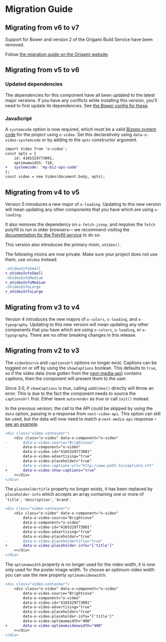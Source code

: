 # Migration Guide

## Migrating from v6 to v7

Support for Bower and version 2 of the Origami Build Service have been removed.

Follow [the migration guide on the Origami website](https://origami.ft.com/documentation/tutorials/bower-to-npm/).

## Migrating from v5 to v6

### Updated dependencies

The dependencies for this component have all been updated to the latest major versions.
If you have any conflicts while installing this version, you'll need to first update
its dependencies. See [the Bower config for these](./bower.json).

### JavaScript

A `systemcode` option is now required, which must be a valid [Bizops system code](https://biz-ops.in.ft.com/list/Systems) for the project using `o-video`. Set this declaratively using `data-o-video-systemcode` or by adding to the `opts` constructor argument.

```diff
import Video from 'o-video';
const opts = {
	id: 4165329773001,
	optimumwidth: 710,
+	systemcode: 'my-biz-ops-code'
};
const video = new Video(document.body, opts);
```

## Migrating from v4 to v5

Version 5 introduces a new major of `o-loading`. Updating to this new version will mean updating any other components that you have which are using `o-loading`.

It also removes the dependency on `o-fetch-jsonp`, and requires the `fetch` polyfill to run in older browsers— we recommend visiting the [documentation for the Polyfill service](https://origami.ft.com/documentation/components/compatibility/#polyfill-service) to do so.

This version also introduces the primary mixin, `oVideo()`.

The following mixins are now private. Make sure your project does not use them, use `oVideo` instead:

```diff
-oVideoInfoSmall
+_oVideoInfoSmall
-oVideoInfoMedium
+_oVideoInfoMedium
-oVideoInfoLarge
+_oVideoInfoLarge
```

## Migrating from v3 to v4

Version 4 introduces the new majors of `o-colors`, `o-loading`, and `o-typography`. Updating to this new version will mean updating any other components that you have which are using `o-colors`, `o-loading`, or `o-typography`. There are no other breaking changes in this release.

## Migrating from v2 to v3

The `videoSource` and `captionsUrl` options no longer exist. Captions can be toggled on or off by using the `showCaptions` boolean. This defaults to `true`, so if the video data (now gotten from the [next-media-api](https://github.com/Financial-Times/next-media-api)) contains captions, then the component will present them to the user.

Since 3.0, if `showCaptions` is _true_, calling `addVideo()` directly will throw an error. This is due to the fact the component needs to source the `captionsUrl` first. Either leave `autorender` as _true_ or call `init()` instead.

In the previous version, the call to the API could be skipped by using the `data` option, passing in a response from `next-video-api`. This option can still be used, but the data will now need to match a `next-media-api` response – [see an example](https://next-media-api.ft.com/v1/eebe9cb5-8d4c-3bd7-8dd9-50e869e2f526).

```diff
<div class="video-container">
	<div class="o-video" data-o-component="o-video"
-		data-o-video-source="Brightcove"
		data-o-component="o-video"
		data-o-video-id="4165329773001"
		data-o-video-advertising="true"
		data-o-video-placeholder="true"
- 		data-o-video-captions-url="http://www.path.to/captions.vtt"
+ 		data-o-video-show-captions="true"
	></div>
</div>
```

The `placeholdertitle` property no longer exists, it has been replaced by `placeholder-info` which accepts an array containing one or more of `'title'`, `'description'`, `'brand'`.

```diff
<div class="video-container">
	<div class="o-video" data-o-component="o-video"
		data-o-video-source="Brightcove"
		data-o-component="o-video"
		data-o-video-id="4165329773001"
		data-o-video-advertising="true"
		data-o-video-placeholder="true"
- 		data-o-video-placeholdertitle="true"
+ 		data-o-video-placeholder-info="['title']"
	></div>
</div>
```

The `optimumwidth` property is no longer used for the video width, it is now only used for the poster image width. To choose an optimum video width you can use the new property `optimumvideowidth`.

```diff
<div class="video-container">
	<div class="o-video" data-o-component="o-video"
		data-o-video-source="Brightcove"
		data-o-component="o-video"
		data-o-video-id="4165329773001"
		data-o-video-advertising="true"
		data-o-video-placeholder="true"
		data-o-video-placeholder-info="['title']"
		data-o-video-optimumwidth="400"
+ 		data-o-video-optimumvideowidth="400"
	></div>
</div>
```
